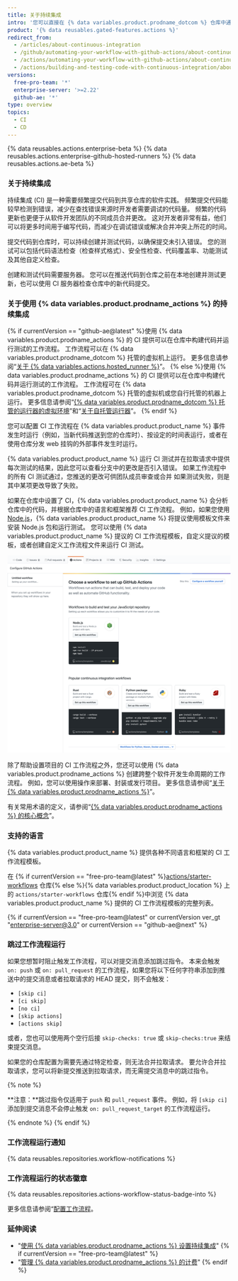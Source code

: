 ```yaml
---
title: 关于持续集成
intro: '您可以直接在 {% data variables.product.prodname_dotcom %} 仓库中通过 {% data variables.product.prodname_actions %} 创建自定义持续集成 (CI) 和持续部署 (CD) 工作流程。'
product: '{% data reusables.gated-features.actions %}'
redirect_from:
  - /articles/about-continuous-integration
  - /github/automating-your-workflow-with-github-actions/about-continuous-integration
  - /actions/automating-your-workflow-with-github-actions/about-continuous-integration
  - /actions/building-and-testing-code-with-continuous-integration/about-continuous-integration
versions:
  free-pro-team: '*'
  enterprise-server: '>=2.22'
  github-ae: '*'
type: overview
topics:
  - CI
  - CD
---
```


{% data reusables.actions.enterprise-beta %}
{% data reusables.actions.enterprise-github-hosted-runners %}
{% data reusables.actions.ae-beta %}

### 关于持续集成

持续集成 (CI) 是一种需要频繁提交代码到共享仓库的软件实践。 频繁提交代码能较早检测到错误，减少在查找错误来源时开发者需要调试的代码量。 频繁的代码更新也更便于从软件开发团队的不同成员合并更改。 这对开发者非常有益，他们可以将更多时间用于编写代码，而减少在调试错误或解决合并冲突上所花的时间。

提交代码到仓库时，可以持续创建并测试代码，以确保提交未引入错误。 您的测试可以包括代码语法检查（检查样式格式）、安全性检查、代码覆盖率、功能测试及其他自定义检查。

创建和测试代码需要服务器。 您可以在推送代码到仓库之前在本地创建并测试更新，也可以使用 CI 服务器检查仓库中的新代码提交。

### 关于使用 {% data variables.product.prodname_actions %} 的持续集成

{% if currentVersion == "github-ae@latest" %}使用 {% data variables.product.prodname_actions %} 的 CI 提供可以在仓库中构建代码并运行测试的工作流程。 工作流程可以在 {% data variables.product.prodname_dotcom %} 托管的虚拟机上运行。 更多信息请参阅“[关于 {% data variables.actions.hosted_runner %}](/actions/using-github-hosted-runners/about-ae-hosted-runners)”。
{% else %}使用 {% data variables.product.prodname_actions %} 的 CI 提供可以在仓库中构建代码并运行测试的工作流程。 工作流程可在 {% data variables.product.prodname_dotcom %} 托管的虚拟机或您自行托管的机器上运行。 更多信息请参阅“[{% data variables.product.prodname_dotcom %} 托管的运行器的虚拟环境](/actions/automating-your-workflow-with-github-actions/virtual-environments-for-github-hosted-runners)”和“[关于自托管运行器](/actions/automating-your-workflow-with-github-actions/about-self-hosted-runners)”。
{% endif %}

您可以配置 CI 工作流程在 {% data variables.product.product_name %} 事件发生时运行（例如，当新代码推送到您的仓库时）、按设定的时间表运行，或者在使用仓库分发 web 挂钩的外部事件发生时运行。

{% data variables.product.product_name %} 运行 CI 测试并在拉取请求中提供每次测试的结果，因此您可以查看分支中的更改是否引入错误。 如果工作流程中的所有 CI 测试通过，您推送的更改可供团队成员审查或合并 如果测试失败，则是其中某项更改导致了失败。

如果在仓库中设置了 CI，{% data variables.product.product_name %} 会分析仓库中的代码，并根据仓库中的语言和框架推荐 CI 工作流程。 例如，如果您使用 [Node.js](https://nodejs.org/en/)，{% data variables.product.product_name %} 将提议使用模板文件来安装 Node.js 包和运行测试。 您可以使用 {% data variables.product.product_name %} 提议的 CI 工作流程模板，自定义提议的模板，或者创建自定义工作流程文件来运行 CI 测试。

![提议的持续集成模板截屏](/assets/images/help/repository/ci-with-actions-template-picker.png)

除了帮助设置项目的 CI 工作流程之外，您还可以使用 {% data variables.product.prodname_actions %} 创建跨整个软件开发生命周期的工作流程。 例如，您可以使用操作来部署、封装或发行项目。 更多信息请参阅“[关于 {% data variables.product.prodname_actions %}](/articles/about-github-actions)”。

有关常用术语的定义，请参阅“[{% data variables.product.prodname_actions %} 的核心概念](/github/automating-your-workflow-with-github-actions/core-concepts-for-github-actions)”。

### 支持的语言
<!-- If you make changes to this feature, update /getting-started-with-github/github-language-support to reflect any changes to supported languages. -->

{% data variables.product.product_name %} 提供各种不同语言和框架的 CI 工作流程模板。

在 {% if currentVersion == "free-pro-team@latest" %}[actions/starter-workflows](https://github.com/actions/starter-workflows/tree/main/ci) 仓库{% else %}{% data variables.product.product_location %} 上的 `actions/starter-workflows` 仓库{% endif %}中浏览 {% data variables.product.product_name %} 提供的 CI 工作流程模板的完整列表。

{% if currentVersion == "free-pro-team@latest" or currentVersion ver_gt "enterprise-server@3.0" or currentVersion == "github-ae@next" %}
### 跳过工作流程运行

如果您想暂时阻止触发工作流程，可以对提交消息添加跳过指令。 本来会触发 `on: push` 或 `on: pull_request` 的工作流程，如果您将以下任何字符串添加到推送中的提交消息或者拉取请求的 HEAD 提交，则不会触发：

* `[skip ci]`
* `[ci skip]`
* `[no ci]`
* `[skip actions]`
* `[actions skip]`

或者，您也可以使用两个空行后接 `skip-checks: true` 或 `skip-checks:true` 来结束提交消息。

如果您的仓库配置为需要先通过特定检查，则无法合并拉取请求。 要允许合并拉取请求，您可以将新提交推送到拉取请求，而无需提交消息中的跳过指令。

{% note %}

**注意：**跳过指令仅适用于 `push` 和 `pull_request` 事件。 例如，将 `[skip ci]` 添加到提交消息不会停止触发 `on: pull_request_target` 的工作流程运行。

{% endnote %}
{% endif %}

### 工作流程运行通知

{% data reusables.repositories.workflow-notifications %}

### 工作流程运行的状态徽章

{% data reusables.repositories.actions-workflow-status-badge-into %}

更多信息请参阅“[配置工作流程](/articles/configuring-a-workflow)。

### 延伸阅读

- "[使用 {% data variables.product.prodname_actions %} 设置持续集成](/articles/setting-up-continuous-integration-using-github-actions)"
{% if currentVersion == "free-pro-team@latest" %}
- "[管理 {% data variables.product.prodname_actions %} 的计费](/billing/managing-billing-for-github-actions)"
{% endif %}

